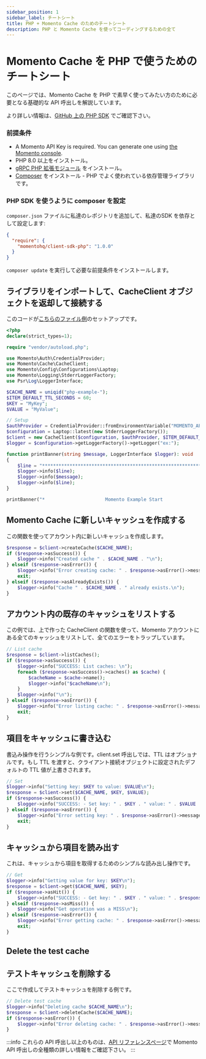 ```yaml
---
sidebar_position: 1
sidebar_label: チートシート
title: PHP + Momento Cache のためのチートシート
description: PHP と Momento Cache を使ってコーディングするための全て
---
```


# Momento Cache を PHP で使うためのチートシート
このページでは、Momento Cache を PHP で素早く使ってみたい方のために必要となる基礎的な API 呼出しを解説しています。

より詳しい情報は、[GitHub 上の PHP SDK](https://github.com/momentohq/client-sdk-php) でご確認下さい。

### 前提条件
* A Momento API Key is required. You can generate one using [the Momento console](https://console.gomomento.com/).
* PHP 8.0 以上をインストール。
* [gRPC PHP 拡張モジュール](https://github.com/grpc/grpc/blob/v1.46.3/src/php/README.md) をインストール。
* [Composer](https://getcomposer.org/doc/00-intro.md) をインストール - PHP でよく使われている依存管理ライブラリです。

### PHP SDK を使うように composer を設定

`composer.json` ファイルに私達のレポジトリを追加して、私達のSDK を依存として設定します:


```json
{
  "require": {
    "momentohq/client-sdk-php": "1.0.0"
  }
}
```

`composer update` を実行して必要な前提条件をインストールします。

## ライブラリをインポートして、CacheClient オブジェクトを返却して接続する
このコードが[こちらのファイル例](https://github.com/momentohq/client-sdk-php/blob/main/examples/example.php)のセットアップです。

```php
<?php
declare(strict_types=1);

require "vendor/autoload.php";

use Momento\Auth\CredentialProvider;
use Momento\Cache\CacheClient;
use Momento\Config\Configurations\Laptop;
use Momento\Logging\StderrLoggerFactory;
use Psr\Log\LoggerInterface;

$CACHE_NAME = uniqid("php-example-");
$ITEM_DEFAULT_TTL_SECONDS = 60;
$KEY = "MyKey";
$VALUE = "MyValue";

// Setup
$authProvider = CredentialProvider::fromEnvironmentVariable("MOMENTO_API_KEY");
$configuration = Laptop::latest(new StderrLoggerFactory());
$client = new CacheClient($configuration, $authProvider, $ITEM_DEFAULT_TTL_SECONDS);
$logger = $configuration->getLoggerFactory()->getLogger("ex:");

function printBanner(string $message, LoggerInterface $logger): void
{
    $line = "******************************************************************";
    $logger->info($line);
    $logger->info($message);
    $logger->info($line);
}

printBanner("*                      Momento Example Start                     *", $logger);
```

## Momento Cache に新しいキャッシュを作成する
この関数を使ってアカウント内に新しいキャッシュを作成します。

```php
$response = $client->createCache($CACHE_NAME);
if ($response->asSuccess()) {
    $logger->info("Created cache " . $CACHE_NAME . "\n");
} elseif ($response->asError()) {
    $logger->info("Error creating cache: " . $response->asError()->message() . "\n");
    exit;
} elseif ($response->asAlreadyExists()) {
    $logger->info("Cache " . $CACHE_NAME . " already exists.\n");
}
```

## アカウント内の既存のキャッシュをリストする
この例では、上で作った CacheClient の関数を使って、Momento アカウントにある全てのキャッシュをリストして、全てのエラーをトラップしています。

```php
// List cache
$response = $client->listCaches();
if ($response->asSuccess()) {
    $logger->info("SUCCESS: List caches: \n");
    foreach ($response->asSuccess()->caches() as $cache) {
        $cacheName = $cache->name();
        $logger->info("$cacheName\n");
    }
    $logger->info("\n");
} elseif ($response->asError()) {
    $logger->info("Error listing cache: " . $response->asError()->message() . "\n");
    exit;
}
```

## 項目をキャッシュに書き込む
書込み操作を行うシンプルな例です。client.set 呼出しでは、TTL はオプショナルです。もし TTL を渡すと、クライアント接続オブジェクトに設定されたデフォルトの TTL 値が上書きされます。

```php
// Set
$logger->info("Setting key: $KEY to value: $VALUE\n");
$response = $client->set($CACHE_NAME, $KEY, $VALUE);
if ($response->asSuccess()) {
    $logger->info("SUCCESS: - Set key: " . $KEY . " value: " . $VALUE . " cache: " . $CACHE_NAME . "\n");
} elseif ($response->asError()) {
    $logger->info("Error setting key: " . $response->asError()->message() . "\n");
    exit;
}
```

## キャッシュから項目を読み出す
これは、キャッシュから項目を取得するためのシンプルな読み出し操作です。
```php
// Get
$logger->info("Getting value for key: $KEY\n");
$response = $client->get($CACHE_NAME, $KEY);
if ($response->asHit()) {
    $logger->info("SUCCESS: - Get key: " . $KEY . " value: " . $response->asHit()->valueString() . " cache: " . $CACHE_NAME . "\n");
} elseif ($response->asMiss()) {
    $logger->info("Get operation was a MISS\n");
} elseif ($response->asError()) {
    $logger->info("Error getting cache: " . $response->asError()->message() . "\n");
    exit;
}
```

## Delete the test cache
## テストキャッシュを削除する
ここで作成してテストキャッシュを削除する例です。

```php
// Delete test cache
$logger->info("Deleting cache $CACHE_NAME\n");
$response = $client->deleteCache($CACHE_NAME);
if ($response->asError()) {
    $logger->info("Error deleting cache: " . $response->asError()->message() . "\n");
}
```

:::info
これらの API 呼出し以上のものは、[API リファレンスページ](../../api-reference/index.mdx)で Momento API 呼出しの全種類の詳しい情報をご確認下さい。
:::
